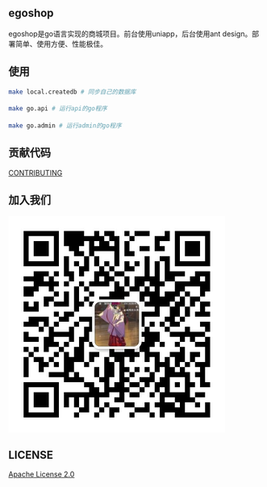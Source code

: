 ## egoshop
egoshop是go语言实现的商城项目。前台使用uniapp，后台使用ant design。部署简单、使用方便、性能极佳。

## 使用
```bash
make local.createdb # 同步自己的数据库

make go.api # 运行api的go程序

make go.admin # 运行admin的go程序 

```

## 贡献代码

[CONTRIBUTING](./CONTRIBUTING-CN.md)

## 加入我们

![wechat](./docs/img/wechat.jpg)

## LICENSE

[Apache License 2.0](./LICENSE)
